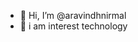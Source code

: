 - 👋 Hi, I’m @aravindhnirmal
- 🔨 i am interest technology

<!---
aravindhnirmal/aravindhnirmal n technologyis a ✨ special ✨ repository because its `README.md` (this file) appears on your GitHub profile.
You can click the Preview link to take a look at your changes.
--->
